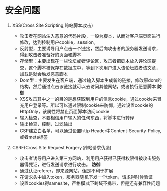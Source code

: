 # 安全问题

1. XSS(Cross Site Scripting,跨站脚本攻击)
    * 攻击者在网站注入恶意的代码片段，一般为脚本，从而对客户端页面进行修改，达到控制用户cookie，session。
    - 反射型，主要诱导用户点击一个链接，然后向攻击者的服务器发送请求，得到攻击者准备好的页面和脚本
    - 存储型：主要出现在一些论坛或者评论区，攻击者把脚本放入评论区提交，这个脚本被保存在数据库中，等到下次用户进入该论坛或者该文章，加载是就会触发恶意脚本
    - Dom型：主要发生在客户端，通过输入脚本生成新的链接，修改原dom的结构，然后通过点击该链接就可以去访问其他网站，或者执行恶意脚本
    **防御**
    * XSS攻击其中之一的目的是想获取到用户的信息cookie，通过cookie来冒充用户登录等。所以可以通过限制cookie来防御，通过设置cookie的HttpOnly，该属性将禁止页面脚本访问cookie
    * 输入检查，不要相信用户输入的任何东西，将脚本进行转译
    * 输出检查，控制，过滤输出
    * CSP建立白名单，可以通过设置http Header中Content-Security-Policy,或者meta标签

2. CSRF(Cross Site Request Forgery 跨站请求伪造)
    * 攻击者诱导用户进入第三方网站，利用用户获得已获得权限得被攻击服务器得凭证，进行发送请求进行攻击。
    **防御**
    * 通过认证referer，即来源网站，但是不利于扩展
    * 在请求头中加入token，服务器随机下发一个token，请求得时候验证
    * 设置cookies得samesite，严格模式下跨域不携带，但是还有兼容性问题
 